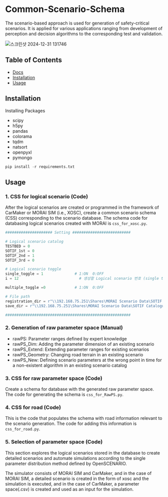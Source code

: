 # Common-Scenario-Schema

The scenario-based approach is used for generation of safety-critical scenarios. It is applied for various applications ranging from development of perception and decision algorithms to the corresponding test and validation.

![스크린샷 2024-12-31 131746](https://github.com/user-attachments/assets/35d85d97-4b5c-4cd4-a151-8580e08f5192)

## Table of Contents

- [Docs](#docs)
- [Installation](#installation)
- [Usage](#usage)

## Installation

Installing Packages

- scipy
- h5py
- pandas
- colorama
- tqdm
- natsort
- openpyxl
- pymongo

```Python
pip install -r requirements.txt
```

## Usage

### 1. CSS for logical scenario (Code)
After the logical scenarios are created or programmed in the framework of CarMaker or MORAI SIM (i.e., XOSC), create a common scenario schema (CSS) corresponding to the scenario database. 
The schema code for databasing logical scenarios created with MORAI is ```css_for_xosc.py```.

```Python
##################### Setting ##########################

# Logical scenario catalog
TESTBED = 0
SOTIF_1st = 0
SOTIF_2nd = 1
SOTIF_3rd = 0

# Logical scenario toggle
single_toggle = 1              # 1:ON  0:OFF
i = 12                           # 생성할 Logical scenario 번호 (single toggle에 해당, 가장 아래 번호 리스트 확인 가능)

multiple_toggle =0             # 1:ON  0:OFF

# File path
registration_dir = r"\\192.168.75.251\Shares\MORAI Scenario Data\SOTIF Catalogue\MORAI Project\Registration"
save_dir = r"\\192.168.75.251\Shares\MORAI Scenario Data\SOTIF Catalogue\MORAI Project\Json"

########################################################
```

### 2. Generation of raw parameter space (Manual)
- rawPS: Parameter ranges defined by expert knowledge
- rawPS_Dim: Adding the parameter dimension of an existing scenario
- rawPS_Extend: Extending parameter ranges for existing scenarios
- rawPS_Geometry: Changing road terrain in an existing scenario
- rawPS_New: Defining scenario parameters at the wrong point in time for a non-existent algorithm in an existing scenario catalog

### 3. CSS for raw parameter space (Code)
Create a schema for database with the generated raw parameter space.
The code for generating the schema is ```css_for_RawPS.py```.

### 4. CSS for road (Code)
This is the code that populates the schema with road information relevant to the scenario generation. 
The code for adding this information is ```css_for_road.py```.

### 5. Selection of parameter space (Code)
This section explores the logical scenarios stored in the database to create detailed scenarios and automate simulations according to the single parameter distribution method defined by OpenSCENARIO. 

The simulator consists of MORAI SIM and CarMaker, and in the case of MORAI SIM, a detailed scenario is created in the form of xosc and the simulation is executed, and in the case of CarMaker, a parameter space(.csv) is created and used as an input for the simulation. 


















